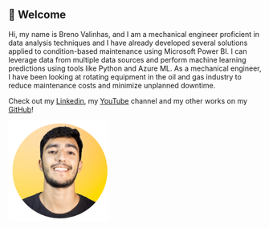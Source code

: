 ## 👋 Welcome

Hi, my name is Breno Valinhas, and I am a mechanical engineer proficient in data analysis techniques and I have already developed several solutions applied to condition-based maintenance using Microsoft Power BI. I can leverage data from multiple data sources and perform machine learning predictions using tools like Python and Azure ML. As a mechanical engineer, I have been looking at rotating equipment in the oil and gas industry to reduce maintenance costs and minimize unplanned downtime.

Check out my [Linkedin](https://www.linkedin.com/in/brenovalinhas/), my [YouTube](https://www.youtube.com/c/PowerTipDados) channel and my other works on my [GitHub](https://github.com/brenovalinhas)!

<img src="images/Breno Valinhas.png" width="200" height="200">
